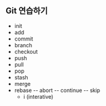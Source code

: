 ## Git 연습하기

- init
- add
- commit
- branch
- checkout
- push
- pull
- pop
- stash
- merge
- rebase
  -- abort
	-- continue
	-- skip
	- i (interative)
